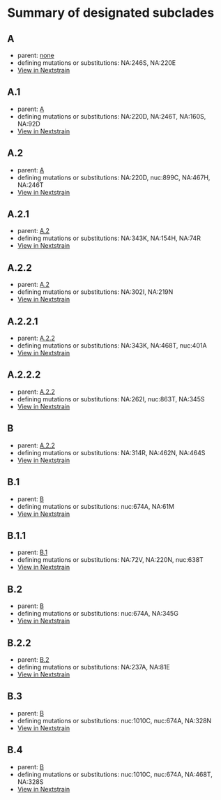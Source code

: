 # Summary of designated subclades
## A
 * parent: [none](#none)
 * defining mutations or substitutions: NA:246S, NA:220E
 * [View in Nextstrain](https://nextstrain.org/flu/seasonal/h3n2/na/6y?branchLabel=Subclade&c=subclade&label=Subclade:A)

## A.1
 * parent: [A](#A)
 * defining mutations or substitutions: NA:220D, NA:246T, NA:160S, NA:92D
 * [View in Nextstrain](https://nextstrain.org/flu/seasonal/h3n2/na/6y?branchLabel=Subclade&c=subclade&label=Subclade:A.1)

## A.2
 * parent: [A](#A)
 * defining mutations or substitutions: NA:220D, nuc:899C, NA:467H, NA:246T
 * [View in Nextstrain](https://nextstrain.org/flu/seasonal/h3n2/na/6y?branchLabel=Subclade&c=subclade&label=Subclade:A.2)

## A.2.1
 * parent: [A.2](#A2)
 * defining mutations or substitutions: NA:343K, NA:154H, NA:74R
 * [View in Nextstrain](https://nextstrain.org/flu/seasonal/h3n2/na/6y?branchLabel=Subclade&c=subclade&label=Subclade:A.2.1)

## A.2.2
 * parent: [A.2](#A2)
 * defining mutations or substitutions: NA:302I, NA:219N
 * [View in Nextstrain](https://nextstrain.org/flu/seasonal/h3n2/na/6y?branchLabel=Subclade&c=subclade&label=Subclade:A.2.2)

## A.2.2.1
 * parent: [A.2.2](#A22)
 * defining mutations or substitutions: NA:343K, NA:468T, nuc:401A
 * [View in Nextstrain](https://nextstrain.org/flu/seasonal/h3n2/na/6y?branchLabel=Subclade&c=subclade&label=Subclade:A.2.2.1)

## A.2.2.2
 * parent: [A.2.2](#A22)
 * defining mutations or substitutions: NA:262I, nuc:863T, NA:345S
 * [View in Nextstrain](https://nextstrain.org/flu/seasonal/h3n2/na/6y?branchLabel=Subclade&c=subclade&label=Subclade:A.2.2.2)

## B
 * parent: [A.2.2](#A22)
 * defining mutations or substitutions: NA:314R, NA:462N, NA:464S
 * [View in Nextstrain](https://nextstrain.org/flu/seasonal/h3n2/na/6y?branchLabel=Subclade&c=subclade&label=Subclade:B)

## B.1
 * parent: [B](#B)
 * defining mutations or substitutions: nuc:674A, NA:61M
 * [View in Nextstrain](https://nextstrain.org/flu/seasonal/h3n2/na/6y?branchLabel=Subclade&c=subclade&label=Subclade:B.1)

## B.1.1
 * parent: [B.1](#B1)
 * defining mutations or substitutions: NA:72V, NA:220N, nuc:638T
 * [View in Nextstrain](https://nextstrain.org/flu/seasonal/h3n2/na/6y?branchLabel=Subclade&c=subclade&label=Subclade:B.1.1)

## B.2
 * parent: [B](#B)
 * defining mutations or substitutions: nuc:674A, NA:345G
 * [View in Nextstrain](https://nextstrain.org/flu/seasonal/h3n2/na/6y?branchLabel=Subclade&c=subclade&label=Subclade:B.2)

## B.2.2
 * parent: [B.2](#B2)
 * defining mutations or substitutions: NA:237A, NA:81E
 * [View in Nextstrain](https://nextstrain.org/flu/seasonal/h3n2/na/6y?branchLabel=Subclade&c=subclade&label=Subclade:B.2.2)

## B.3
 * parent: [B](#B)
 * defining mutations or substitutions: nuc:1010C, nuc:674A, NA:328N
 * [View in Nextstrain](https://nextstrain.org/flu/seasonal/h3n2/na/6y?branchLabel=Subclade&c=subclade&label=Subclade:B.3)

## B.4
 * parent: [B](#B)
 * defining mutations or substitutions: nuc:1010C, nuc:674A, NA:468T, NA:328S
 * [View in Nextstrain](https://nextstrain.org/flu/seasonal/h3n2/na/6y?branchLabel=Subclade&c=subclade&label=Subclade:B.4)

